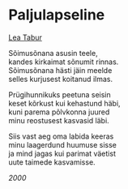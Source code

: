 # Paljulapseline

[Lea Tabur](./)

Sõimusõnana asusin teele,  
kandes kirkaimat sõnumit rinnas.  
Sõimusõnana hästi jäin meelde  
selles kurjusest koitanud ilmas.

Prügihunnikuks peetuna seisin  
keset kõrkust kui kehastund häbi,  
kuni parema põlvkonna juured  
minu reostusest kasvasid läbi.

Siis vast aeg oma labida keeras  
minu laagerdund huumuse sisse  
ja mind jagas kui parimat väetist  
uute taimede kasvamisse.

_2000_

